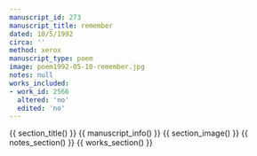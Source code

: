 ```yaml
---
manuscript_id: 273
manuscript_title: remember
dated: 10/5/1992
circa: ''
method: xerox
manuscript_type: poem
image: poem1992-05-10-remember.jpg
notes: null
works_included:
- work_id: 2566
  altered: 'no'
  edited: 'no'
---
```


{{ section_title() }}
{{ manuscript_info() }}
{{ section_image() }}
{{ notes_section() }}
{{ works_section() }}
